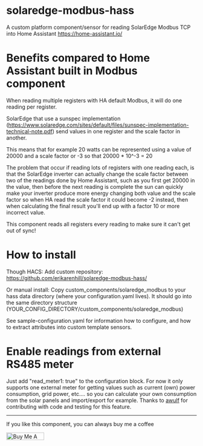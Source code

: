 # solaredge-modbus-hass
A custom platform component/sensor for reading SolarEdge Modbus TCP into Home Assistant https://home-assistant.io/

# Benefits compared to Home Assistant built in Modbus component

When reading multiple registers with HA default Modbus, it will do one reading per register.

SolarEdge that use a sunspec implementation (https://www.solaredge.com/sites/default/files/sunspec-implementation-technical-note.pdf) send values in one register and the scale factor in another.

This means that for example 20 watts can be represented using a value of 20000 and a scale factor or -3 so that 20000 * 10^-3 = 20

The problem that occur if reading lots of registers with one reading each, is that the SolarEdge inverter can actually change the scale factor between two of the readings done by Home Assistant, such as you first get 20000 in the value, then before the next reading is complete the sun can quickly make your inverter produce more energy changing both value and the scale factor so when HA read the scale factor it could become -2 instead, then when calculating the final result you'll end up with a factor 10 or more incorrect value.

This component reads all registers every reading to make sure it can't get out of sync!

# How to install

Though HACS:
Add custom repository: https://github.com/erikarenhill/solaredge-modbus-hass/

Or manual install:
Copy custom_components/solaredge_modbus to your hass data directory (where your configuration.yaml lives). It should go into the same directory structure (YOUR_CONFIG_DIRECTORY/custom_components/solaredge_modbus)

See sample-configuration.yaml for information how to configure, and how to extract attributes into custom template sensors.

# Enable readings from external RS485 meter

Just add "read_meter1: true" to the configuration block. For now it only supports one external meter for getting values such as current (own) power consumption, grid power, etc.... so you can calculate your own consumption from the solar panels and import/export for example. Thanks to [awulf](https://github.com/awulf) for contributing with code and testing for this feature.




---


If you like this component, you can always buy me a coffee

<a href="https://www.buymeacoffee.com/gax2VUf" target="_blank"><img src="https://cdn.buymeacoffee.com/buttons/default-yellow.png" alt="Buy Me A Coffee" style="height: 20px !important;width: 100px !important;" ></a>

